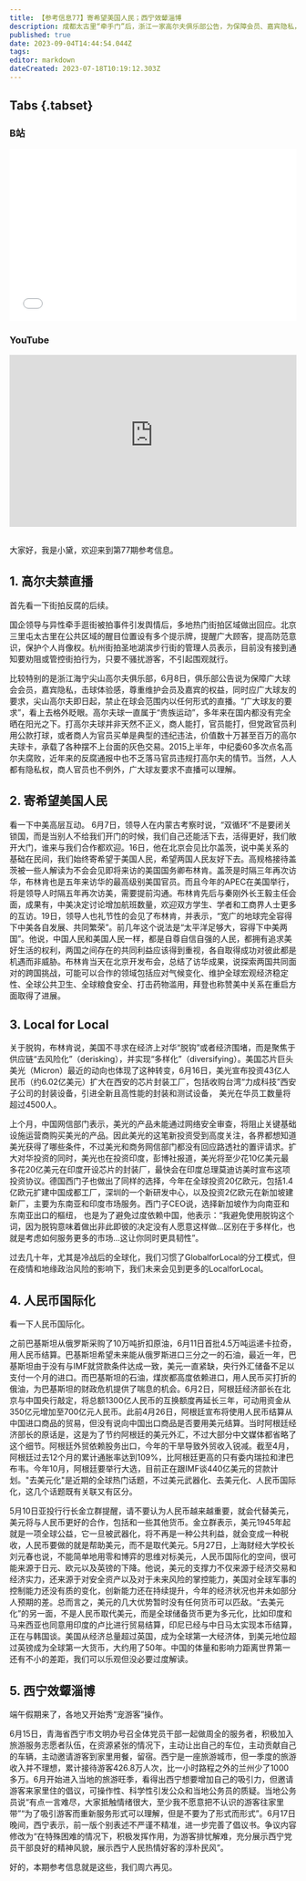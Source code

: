 ```yaml
---
title: 【参考信息77】寄希望美国人民；西宁效颦淄博
description: 成都太古里“牵手门”后，浙江一家高尔夫俱乐部公告，为保障会员、嘉宾隐私，同时应广大球友的要求，禁止球会范围内任何形式的直播。打高尔夫并非天然不正义，商人能打，官员也能，但也承载了各种摆不上台面的灰色交易。“广大球友要求不直播”，可以理解，但未免让人联想。前几天领导人高规格接待盖茨，被一些人解读为不会见即将来访的布林肯，但结果是见了。阿根廷和巴基斯坦最近都用人民币，考虑到这两国的财政危机，体现的是亚投行行长金立群说的“人民币帮美元”。
published: true
date: 2023-09-04T14:44:54.044Z
tags: 
editor: markdown
dateCreated: 2023-07-18T10:19:12.303Z
---
```


## Tabs {.tabset}
### B站
<div style="position: relative; padding: 30% 45%;">
<iframe style="position: absolute; width: 100%; height: 100%; left: 0; top: 0;" src="//player.bilibili.com/player.html?&bvid=BV1wa4y1A7wm&page=1&as_wide=1&high_quality=1&danmaku=1&autoplay=0" scrolling="no" border="0" frameborder="no" framespacing="0" allowfullscreen="true"></iframe>
</div>

### YouTube
<div style="position: relative; padding: 30% 45%;">
<iframe style="position: absolute; top: 0; left: 0; width: 100%; height: 100%;" src="https://www.youtube-nocookie.com/embed/YouTubeVID" title="YouTube video player" frameborder="0" allow="accelerometer; autoplay; clipboard-write; encrypted-media; gyroscope; picture-in-picture" allowfullscreen></iframe>
</div>

## 

大家好，我是小黛，欢迎来到第77期参考信息。

## 1. 高尔夫禁直播

首先看一下街拍反腐的后续。

国企领导与异性牵手逛街被拍事件引发舆情后，多地热门街拍区域做出回应。北京三里屯太古里在公共区域的醒目位置设有多个提示牌，提醒广大顾客，提高防范意识，保护个人肖像权。杭州街拍圣地湖滨步行街的管理人员表示，目前没有接到通知要劝阻或管控街拍行为，只要不骚扰游客，不引起围观就行。

比较特别的是浙江海宁尖山高尔夫俱乐部，6月8日，俱乐部公告说为保障广大球会会员，嘉宾隐私，击球体验感，尊重维护会员及嘉宾的权益，同时应广大球友的要求，尖山高尔夫即日起，禁止在球会范围内以任何形式的直播。“广大球友的要求”，看上去格外眨眼。高尔夫球一直属于“贵族运动”，多年来在国内都没有完全晒在阳光之下。打高尔夫球并非天然不正义，商人能打，官员能打，但党政官员利用公款打球，或者商人为官员买单是典型的违纪违法，价值数十万甚至百万的高尔夫球卡，承载了各种摆不上台面的灰色交易。2015上半年，中纪委60多次点名高尔夫腐败，近年来的反腐通报中也不乏落马官员违规打高尔夫的情节。当然，人人都有隐私权，商人官员也不例外，广大球友要求不直播可以理解。

## 2. 寄希望美国人民

看一下中美高层互动。
6月7日，领导人在内蒙古考察时说，“双循环”不是要闭关锁国，而是当别人不给我们开门的时候，我们自己还能活下去，活得更好，我们敞开大门，谁来与我们合作都欢迎。16日，他在北京会见比尔盖茨，说中美关系的基础在民间，我们始终寄希望于美国人民，希望两国人民友好下去。高规格接待盖茨被一些人解读为不会会见即将来访的美国国务卿布林肯。盖茨是时隔三年再次访华，布林肯也是五年来访华的最高级别美国官员。而且今年的APEC在美国举行，将是领导人时隔五年再次访美，需要提前沟通。布林肯先后与秦刚外长王毅主任会面，成果有，中美决定讨论增加航班数量，欢迎双方学生、学者和工商界人士更多的互访。19日，领导人也礼节性的会见了布林肯，并表示，“宽广的地球完全容得下中美各自发展、共同繁荣”。前几年这个说法是“太平洋足够大，容得下中美两国”。他说，中国人民和美国人民一样，都是自尊自信自强的人民，都拥有追求美好生活的权利，两国之间存在的共同利益应该得到重视，各自取得成功对彼此都是机遇而非威胁。布林肯当天在北京开发布会，总结了访华成果，说探索两国共同面对的跨国挑战，可能可以合作的领域包括应对气候变化、维护全球宏观经济稳定性、全球公共卫生、全球粮食安全、打击药物滥用，拜登也称赞美中关系在重启方面取得了进展。

## 3. Local for Local

关于脱钩，布林肯说，美国不寻求在经济上对华“脱钩”或者经济围堵，而是聚焦于供应链“去风险化”（derisking），并实现“多样化”（diversifying）。美国芯片巨头美光（Micron）最近的动向也体现了这种转变，6月16日，美光宣布投资43亿人民币（约6.02亿美元）扩大在西安的芯片封装工厂，包括收购台湾“力成科技”西安子公司的封装设备，引进全新且高性能的封装和测试设备，
美光在华员工数量将超过4500人。

上个月，中国网信部门表示，美光的产品未能通过网络安全审查，将阻止关键基础设施运营商购买美光的产品。因此美光的这笔新投资受到高度关注，各界都想知道美光获得了哪些条件，不过美光和商务网信部门都没有回应路透社的置评请求。扩大对华投资的同时，美光也在投资印度，彭博社报道，美光将至少花10亿美元最多花20亿美元在印度开设芯片的封装厂，最快会在印度总理莫迪访美时宣布这项投资协议。德国西门子也做出了同样的选择，今年在全球投资20亿欧元，包括1.4亿欧元扩建中国成都工厂，深圳的一个新研发中心，以及投资2亿欧元在新加坡建新厂，主要为东南亚和印度市场服务。西门子CEO说，选择新加坡作为向南亚和东南亚出口的樞纽，
也是为了避免过度依赖中国，他表示：“我避免使用脱钩这个词，因为脱钩意味着做出非此即彼的决定没有人愿意这样做...区别在于多样化，也就是考虑如何服务更多的市场...这让你同时更具韧性”。

过去几十年，尤其是冷战后的全球化，我们习惯了GlobalforLocal的分工模式，但在疫情和地缘政治风险的影响下，我们未来会见到更多的LocalforLocal。

## 4. 人民币国际化

看一下人民币国际化。

之前巴基斯坦从俄罗斯采购了10万吨折扣原油，6月11日首批4.5万吨运递卡拉奇，用人民币结算。巴基斯坦希望未来能从俄罗斯进口三分之一的石油，最近一年，巴基斯坦由于没有与IMF就贷款条件达成一致，美元一直紧缺，央行外汇储备不足以支付一个月的进口。而巴基斯坦的石油，煤炭都高度依赖进口，用人民币买打折的俄油，为巴基斯坦的财政危机提供了喘息的机会。6月2日，阿根廷经济部长在北京与中国央行敲定，将总额1300亿人民币的互换额度再延长三年，可动用资金从350亿元增加至700亿元人民币。此前4月26日，阿根廷宣布将使用人民币结算从中国进口商品的贸易，但没有说向中国出口商品是否要用美元结算。当时阿根廷经济部长的原话是，这是为了节约阿根廷的美元外汇，不过大部分中文媒体都省略了这个细节。阿根廷外贸依赖股务出口，今年的干旱导致外贸收入锐减。截至4月，阿根廷过去12个月的累计通胀率达到109%，比阿根廷更高的只有委内瑞拉和津巴布韦。今年10月，阿根廷要举行大选，目前正在跟IMF谈440亿美元的贷款计划。"去美元化"是近期的全球热门话题，不过美元武器化、去美元化、人民币国际化，这几个话题既有关联又有区分。

5月10日亚投行行长金立群提醒，请不要认为人民币越来越重要，就会代替美元，美元将与人民币更好的合作，包括和一些其他货币。金立群表示，美元1945年起就是一项全球公益，它一旦被武器化，将不再是一种公共利益，就会变成一种税收，人民币要做的就是帮助美元，而不是取代美元。5月27日，上海财经大学校长刘元春也说，不能简单地用零和博弈的思维对标美元，人民币国际化的空间，很可能来源于日元、欧元以及英镑的下降。他说，美元的支撑力不仅来源于经济交易和经济实力，还来源于对安全资产以及对于未来风险的掌控能力，美国对全球军事的控制能力还没有质的变化，创新能力还在持续提升，今年的经济状况也并未如部分人预期的差。总而言之，美元的几大优势暂时没有任何货币可以匹敌。“去美元化”的另一面，不是人民币取代美元，而是全球储备货币更为多元化，比如印度和马来西亚也同意用印度的卢比进行贸易结算，印尼已经与中日马太实现本币结算，正在与韩国谈。美国从经济总量超过英国，成为全球第一大经济体，到美元地位超过英镑成为全球第一大货币，大约用了50年。中国的体量和影响力距离世界第一还有不小的差距，我们可以乐观但没必要过度解读。

## 5. 西宁效颦淄博

端午假期来了，各地又开始秀“宠游客”操作。

6月15日，青海省西宁市文明办号召全体党员干部一起做周全的服务者，积极加入旅游服务志愿者队伍，在资源紧张的情况下，主动让出自己的车位，主动贡献自己的车辆，主动邀请游客到家里用餐，留宿。西宁是一座旅游城市，但一季度的旅游收入并不理想，累计接待游客426.8万人次，比一小时路程之外的兰州少了1000多万。6月开始进入当地的旅游旺季，看得出西宁想要增加自己的吸引力，但邀请游客来家里住的倡议，可操作性、科学性引发公众和当地公务员的质疑。当地公务员说“有点一言难尽，大家抵触情绪很大，至少我不愿意把不认识的游客往家里带”“为了吸引游客而重新服务形式可以理解，但是不要为了形式而形式”。6月17日晚间，西宁表示，前一版个别表述不严谨不精准，进一步完善了倡议书。争议内容修改为“在特殊困难的情况下，积极发挥作用，为游客排忧解难，充分展示西宁党员干部良好的精神风貌，展示西宁人民热情好客的淳朴民风”。

好的，本期参考信息就是这些，我们周六再见。



